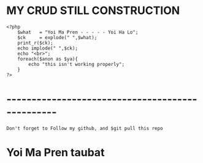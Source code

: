 # MY CRUD STILL CONSTRUCTION
```
<?php
    $what   = "Yoi Ma Pren - - - - - Yoi Ha Lo";
    $ck     = explode(" ",$what);
    print_r($ck);
    echo implode(" ",$ck);
    echo "<br>";
    foreach($anon as $ya){
        echo "this isn't working properly";
    }
?>
```
# ------------------------------------------------
```
Don't forget to Follow my github, and $git pull this repo
```
# Yoi Ma Pren taubat
